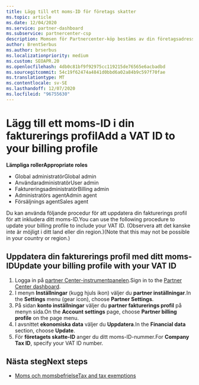 ```yaml
---
title: Lägg till ett moms-ID för företags skatter
ms.topic: article
ms.date: 12/04/2020
ms.service: partner-dashboard
ms.subservice: partnercenter-csp
description: Momsen för Partnercenter-köp bestäms av din företagsadress. Företag i vissa länder kan ange sina moms nummer eller lokala motsvarigheter.
author: BrentSerbus
ms.author: brserbus
ms.localizationpriority: medium
ms.custom: SEOAPR.20
ms.openlocfilehash: 4db0c81bf9f92975cc119215de76565e6acbadbd
ms.sourcegitcommit: 54c19f62474a4841d0bbd6a02a84b9c597f70fae
ms.translationtype: MT
ms.contentlocale: sv-SE
ms.lasthandoff: 12/07/2020
ms.locfileid: "96755630"
---
```

# <a name="add-a-vat-id-to-your-billing-profile"></a><span data-ttu-id="094fb-104">Lägg till ett moms-ID i din fakturerings profil</span><span class="sxs-lookup"><span data-stu-id="094fb-104">Add a VAT ID to your billing profile</span></span>

<span data-ttu-id="094fb-105">**Lämpliga roller**</span><span class="sxs-lookup"><span data-stu-id="094fb-105">**Appropriate roles**</span></span>

- <span data-ttu-id="094fb-106">Global administratör</span><span class="sxs-lookup"><span data-stu-id="094fb-106">Global admin</span></span>
- <span data-ttu-id="094fb-107">Användaradministratör</span><span class="sxs-lookup"><span data-stu-id="094fb-107">User admin</span></span>
- <span data-ttu-id="094fb-108">Faktureringsadministratör</span><span class="sxs-lookup"><span data-stu-id="094fb-108">Billing admin</span></span>
- <span data-ttu-id="094fb-109">Administratörs agent</span><span class="sxs-lookup"><span data-stu-id="094fb-109">Admin agent</span></span>
- <span data-ttu-id="094fb-110">Försäljnings agent</span><span class="sxs-lookup"><span data-stu-id="094fb-110">Sales agent</span></span>

<span data-ttu-id="094fb-111">Du kan använda följande procedur för att uppdatera din fakturerings profil för att inkludera ditt moms-ID.</span><span class="sxs-lookup"><span data-stu-id="094fb-111">You can use the following procedure to update your billing profile to include your VAT ID.</span></span> <span data-ttu-id="094fb-112">(Observera att det kanske inte är möjligt i ditt land eller din region.)</span><span class="sxs-lookup"><span data-stu-id="094fb-112">(Note that this may not be possible in your country or region.)</span></span>

## <a name="update-your-billing-profile-with-your-vat-id"></a><span data-ttu-id="094fb-113">Uppdatera din fakturerings profil med ditt moms-ID</span><span class="sxs-lookup"><span data-stu-id="094fb-113">Update your billing profile with your VAT ID</span></span>

1. <span data-ttu-id="094fb-114">Logga in på [partner Center-instrumentpanelen](https://partner.microsoft.com/dashboard/).</span><span class="sxs-lookup"><span data-stu-id="094fb-114">Sign in to the [Partner Center dashboard](https://partner.microsoft.com/dashboard/).</span></span>
2. <span data-ttu-id="094fb-115">I menyn **Inställningar** (kugg hjuls ikon) väljer du **partner inställningar**.</span><span class="sxs-lookup"><span data-stu-id="094fb-115">In the **Settings** menu (gear icon), choose **Partner Settings**.</span></span>
3. <span data-ttu-id="094fb-116">På sidan **konto inställningar** väljer du **partner fakturerings profil** på menyn sida.</span><span class="sxs-lookup"><span data-stu-id="094fb-116">On the **Account settings** page, choose **Partner billing profile** on the page menu.</span></span>
4. <span data-ttu-id="094fb-117">I avsnittet **ekonomiska data** väljer du **Uppdatera**.</span><span class="sxs-lookup"><span data-stu-id="094fb-117">In the **Financial data** section, choose **Update**.</span></span>
5. <span data-ttu-id="094fb-118">För **företagets skatte-ID** anger du ditt moms-ID-nummer.</span><span class="sxs-lookup"><span data-stu-id="094fb-118">For **Company Tax ID**, specify your VAT ID number.</span></span>

## <a name="next-steps"></a><span data-ttu-id="094fb-119">Nästa steg</span><span class="sxs-lookup"><span data-stu-id="094fb-119">Next steps</span></span>

- [<span data-ttu-id="094fb-120">Moms och momsbefrielse</span><span class="sxs-lookup"><span data-stu-id="094fb-120">Tax and tax exemptions</span></span>](tax-and-tax-exemptions.md)
